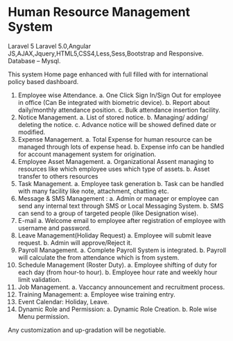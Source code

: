 # Human Resource Management System
Laravel 5 
Laravel 5.0,Angular JS,AJAX,Jquery,HTML5,CSS4,Less,Sess,Bootstrap and
Responsive.
Database – Mysql.

This system Home page enhanced with full filled with for international policy based dashboard.
1. Employee wise Attendance.
a. One Click Sign In/Sign Out for employee in office (Can Be integrated with biometric
device).
b. Report about daily/monthly attendance position.
c. Bulk attendance insertion facility.
2. Notice Management.
a. List of stored notice.
b. Managing/ adding/ deleting the notice.
c. Advance notice will be showed defined date or modified.
3. Expense Management.
a. Total Expense for human resource can be managed through lots of expense head.
b. Expense info can be handled for account management system for origination.
4. Employee Asset Management.
a. Organizational Assent managing to resources like which employee uses which type of
assets.
b. Asset transfer to others resources
5. Task Management.
a. Employee task generation
b. Task can be handled with many facility like note, attachment, chatting etc.
6. Message & SMS Management :
a. Admin or manager or employee can send any internal text through SMS or Local
Messaging System.
b. SMS can send to a group of targeted people (like Designation wise).
7. E-mail
a. Welcome email to employee after registration of employee with username and
password.
8. Leave Management(Holiday Request)
a. Employee will submit leave request.
b. Admin will approve/Reject it.
9. Payroll Management.
a. Complete Payroll System is integrated.
b. Payroll will calculate the from attendance which is from system.
10. Schedule Management (Roster Duty).
a. Employee shifting of duty for each day (from hour-to hour).
b. Employee hour rate and weekly hour limit validation.
11. Job Management.
a. Vaccancy announcement and recruitment process.
12. Training Management:
a. Employee wise training entry.
13. Event Calendar: Holiday, Leave.
14. Dynamic Role and Permission:
a. Dynamic Role Creation.
b. Role wise Menu permission.

Any customization and up-gradation will be negotiable.
